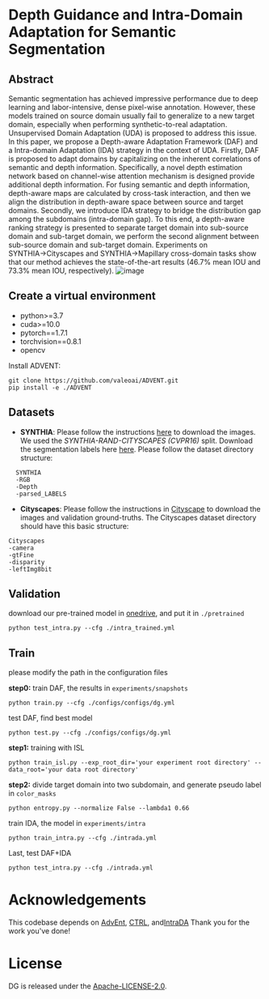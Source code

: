 # Depth Guidance and Intra-Domain Adaptation for Semantic Segmentation

## Abstract 
Semantic segmentation has achieved impressive performance due to deep learning and labor-intensive, dense pixel-wise annotation. However, these models trained on source domain usually fail to generalize to a new target domain, especially when performing synthetic-to-real adaptation. Unsupervised Domain Adaptation (UDA) is proposed to address this issue. In this paper, we propose a Depth-aware Adaptation Framework (DAF) and a Intra-domain Adaptation (IDA) strategy in the context of UDA. Firstly, DAF is proposed to adapt domains by capitalizing on the inherent correlations of semantic and depth information. Specifically, a novel depth estimation network based on channel-wise attention mechanism is designed provide additional depth information. For fusing semantic and depth information, depth-aware maps are calculated by cross-task interaction, and then we align the distribution in depth-aware space between source and target domains. Secondly, we introduce IDA strategy to bridge the distribution gap among the subdomains (intra-domain gap). To this end, a depth-aware ranking strategy is presented to separate target domain into sub-source domain and sub-target domain, we perform the second alignment between sub-source domain and sub-target domain. Experiments on SYNTHIA→Cityscapes and SYNTHIA→Mapillary cross-domain tasks show that our method achieves the state-of-the-art results (46.7% mean IOU and 73.3% mean IOU, respectively).
![image](https://github.com/Kammagod/dg_ljw/tree/master/image/fig1.png)

## Create a virtual environment

- python>=3.7
- cuda>=10.0
- pytorch==1.7.1
- torchvision==0.8.1
- opencv

Install ADVENT:
```
git clone https://github.com/valeoai/ADVENT.git
pip install -e ./ADVENT
```

## Datasets

- **SYNTHIA**: Please follow the instructions [here](http://synthia-dataset.net/downloads/) to download the images. We used the _SYNTHIA-RAND-CITYSCAPES (CVPR16)_ split. Download the segmentation labels here [here](https://drive.google.com/file/d/1TA0FR-TRPibhztJI5-OFP4iBNaDDkQFa/view?usp=sharing). Please follow the dataset directory structure:
```
  SYNTHIA
  -RGB
  -Depth
  -parsed_LABELS

```
- **Cityscapes**: Please follow the instructions in [Cityscape](https://www.cityscapes-dataset.com/) to download the images and validation ground-truths. The Cityscapes dataset directory should have this basic structure:
```
Cityscapes
-camera
-gtFine
-disparity
-leftImg8bit
```

## Validation

download our pre-trained model in [onedrive](https://1drv.ms/u/s!AhZkFAnZvCoKzUc1gA9QubsETyOB?e=cWY2hR), and put it in `./pretrained`
```
python test_intra.py --cfg ./intra_trained.yml
```

## Train
please modify the  path in the configuration files

**step0:**
train DAF, the results in `experiments/snapshots`
```
python train.py --cfg ./configs/configs/dg.yml 
```
test DAF, find best model
```
python test.py --cfg ./configs/configs/dg.yml
``` 
**step1:**
training with ISL
```
python train_isl.py --exp_root_dir='your experiment root directory' --data_root='your data root directory'
```

**step2:**
divide target domain into two subdomain, and generate  pseudo label in `color_masks`
```
python entropy.py --normalize False --lambda1 0.66
```
train IDA, the model in `experiments/intra`
```
python train_intra.py --cfg ./intrada.yml
```
Last, test DAF+IDA
```
python test_intra.py --cfg ./intrada.yml
```
# Acknowledgements
This codebase depends on [AdvEnt](https://github.com/valeoai/ADVENT), [CTRL](https://github.com/susaha/ctrl-uda), and[IntraDA](https://github.com/feipan664/IntraDA)
Thank you for the work you've done!

# License
 DG is released under the [Apache-LICENSE-2.0](https://www.apache.org/licenses/LICENSE-2.0).
